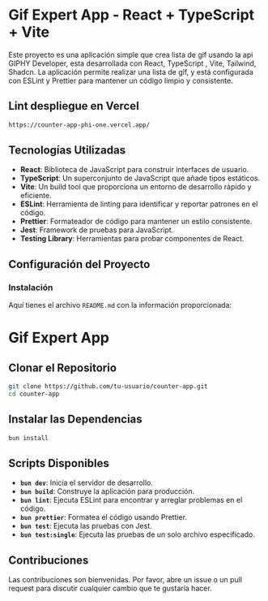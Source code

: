 # Gif Expert App - React + TypeScript + Vite

Este proyecto es una aplicación simple que crea lista de gif usando la api GIPHY Developer, esta desarrollada con React, TypeScript , Vite, Tailwind, Shadcn. La aplicación permite realizar una lista de gif, y está configurada con ESLint y Prettier para mantener un código limpio y consistente.

## Lint despliegue en Vercel

```bash
https://counter-app-phi-one.vercel.app/

```

## Tecnologías Utilizadas

- **React**: Biblioteca de JavaScript para construir interfaces de usuario.
- **TypeScript**: Un superconjunto de JavaScript que añade tipos estáticos.
- **Vite**: Un build tool que proporciona un entorno de desarrollo rápido y eficiente.
- **ESLint**: Herramienta de linting para identificar y reportar patrones en el código.
- **Prettier**: Formateador de código para mantener un estilo consistente.
- **Jest**: Framework de pruebas para JavaScript.
- **Testing Library**: Herramientas para probar componentes de React.

## Configuración del Proyecto

### Instalación

Aquí tienes el archivo `README.md` con la información proporcionada:

# Gif Expert App

## Clonar el Repositorio

```bash
git clone https://github.com/tu-usuario/counter-app.git
cd counter-app
```

## Instalar las Dependencias

```bash
bun install
```

## Scripts Disponibles

- **`bun dev`**: Inicia el servidor de desarrollo.
- **`bun build`**: Construye la aplicación para producción.
- **`bun lint`**: Ejecuta ESLint para encontrar y arreglar problemas en el código.
- **`bun prettier`**: Formatea el código usando Prettier.
- **`bun test`**: Ejecuta las pruebas con Jest.
- **`bun test:single`**: Ejecuta las pruebas de un solo archivo especificado.

## Contribuciones

Las contribuciones son bienvenidas. Por favor, abre un issue o un pull request para discutir cualquier cambio que te gustaría hacer.
